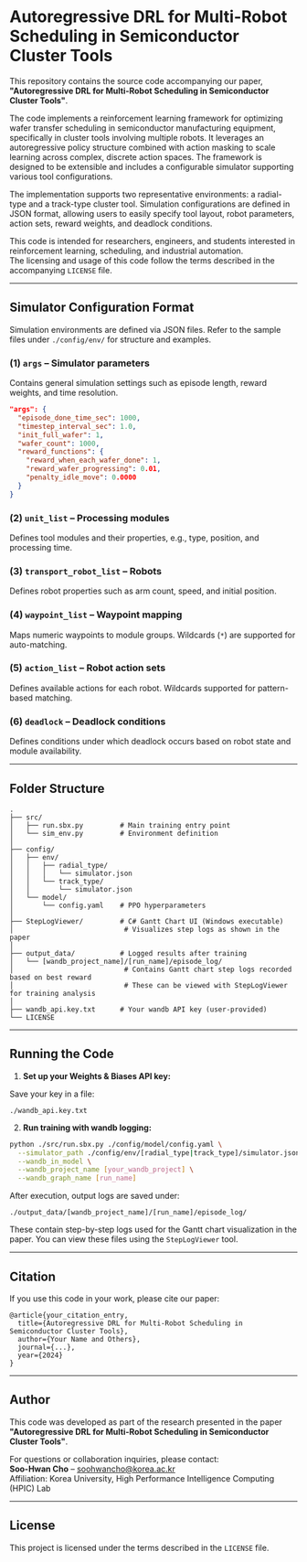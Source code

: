 # Autoregressive DRL for Multi-Robot Scheduling in Semiconductor Cluster Tools

This repository contains the source code accompanying our paper,  
**"Autoregressive DRL for Multi-Robot Scheduling in Semiconductor Cluster Tools"**.

The code implements a reinforcement learning framework for optimizing wafer transfer scheduling in semiconductor manufacturing equipment, specifically in cluster tools involving multiple robots. It leverages an autoregressive policy structure combined with action masking to scale learning across complex, discrete action spaces. The framework is designed to be extensible and includes a configurable simulator supporting various tool configurations.

The implementation supports two representative environments: a radial-type and a track-type cluster tool. Simulation configurations are defined in JSON format, allowing users to easily specify tool layout, robot parameters, action sets, reward weights, and deadlock conditions.

This code is intended for researchers, engineers, and students interested in reinforcement learning, scheduling, and industrial automation.  
The licensing and usage of this code follow the terms described in the accompanying `LICENSE` file.

---

## Simulator Configuration Format

Simulation environments are defined via JSON files. Refer to the sample files under `./config/env/` for structure and examples.

### (1) `args` – Simulator parameters  
Contains general simulation settings such as episode length, reward weights, and time resolution.

```json
"args": {
  "episode_done_time_sec": 1000,
  "timestep_interval_sec": 1.0,
  "init_full_wafer": 1,
  "wafer_count": 1000,
  "reward_functions": {
    "reward_when_each_wafer_done": 1,
    "reward_wafer_progressing": 0.01,
    "penalty_idle_move": 0.0000
  }
}
```

### (2) `unit_list` – Processing modules  
Defines tool modules and their properties, e.g., type, position, and processing time.

### (3) `transport_robot_list` – Robots  
Defines robot properties such as arm count, speed, and initial position.

### (4) `waypoint_list` – Waypoint mapping  
Maps numeric waypoints to module groups. Wildcards (`*`) are supported for auto-matching.

### (5) `action_list` – Robot action sets  
Defines available actions for each robot. Wildcards supported for pattern-based matching.

### (6) `deadlock` – Deadlock conditions  
Defines conditions under which deadlock occurs based on robot state and module availability.

---

## Folder Structure

```
.
├── src/
│   ├── run.sbx.py         # Main training entry point
│   └── sim_env.py         # Environment definition
│
├── config/
│   ├── env/
│   │   ├── radial_type/
│   │   │   └── simulator.json
│   │   └── track_type/
│   │       └── simulator.json
│   └── model/
│       └── config.yaml    # PPO hyperparameters
│
├── StepLogViewer/         # C# Gantt Chart UI (Windows executable)
│                           # Visualizes step logs as shown in the paper
│
├── output_data/           # Logged results after training
│   └── [wandb_project_name]/[run_name]/episode_log/
│                           # Contains Gantt chart step logs recorded based on best reward
│                           # These can be viewed with StepLogViewer for training analysis
│
├── wandb_api.key.txt      # Your wandb API key (user-provided)
└── LICENSE
```

---

## Running the Code

1. **Set up your Weights & Biases API key:**

Save your key in a file:
```
./wandb_api.key.txt
```

2. **Run training with wandb logging:**

```bash
python ./src/run.sbx.py ./config/model/config.yaml \
  --simulator_path ./config/env/[radial_type|track_type]/simulator.json \
  --wandb_in_model \
  --wandb_project_name [your_wandb_project] \
  --wandb_graph_name [run_name]
```

After execution, output logs are saved under:
```
./output_data/[wandb_project_name]/[run_name]/episode_log/
```
These contain step-by-step logs used for the Gantt chart visualization in the paper. You can view these files using the `StepLogViewer` tool.

---

## Citation

If you use this code in your work, please cite our paper:

```
@article{your_citation_entry,
  title={Autoregressive DRL for Multi-Robot Scheduling in Semiconductor Cluster Tools},
  author={Your Name and Others},
  journal={...},
  year={2024}
}
```
---

## Author

This code was developed as part of the research presented in the paper  
**"Autoregressive DRL for Multi-Robot Scheduling in Semiconductor Cluster Tools"**.

For questions or collaboration inquiries, please contact:  
**Soo-Hwan Cho** – soohwancho@korea.ac.kr  
Affiliation: Korea University, High Performance Intelligence Computing (HPIC) Lab

---

## License

This project is licensed under the terms described in the `LICENSE` file.

